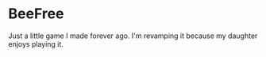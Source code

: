 # BeeFree

Just a little game I made forever ago. I'm revamping it because my daughter enjoys playing it.